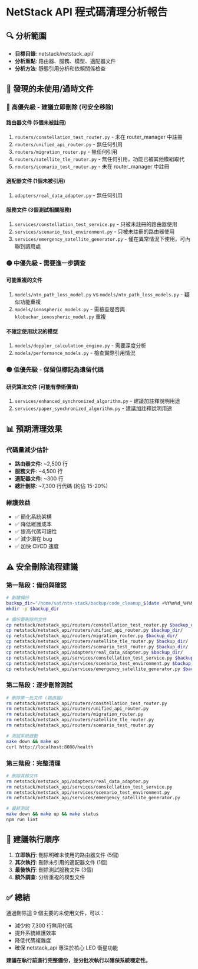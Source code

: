 # NetStack API 程式碼清理分析報告

## 🔍 分析範圍
- **目標目錄**: netstack/netstack_api/
- **分析重點**: 路由器、服務、模型、適配器文件
- **分析方法**: 靜態引用分析和依賴關係檢查

## 🚨 發現的未使用/過時文件

### 🔴 **高優先級 - 建議立即刪除** (可安全移除)

#### 路由器文件 (5個未被註冊)
1. `routers/constellation_test_router.py` - 未在 router_manager 中註冊
2. `routers/unified_api_router.py` - 無任何引用  
3. `routers/migration_router.py` - 無任何引用
4. `routers/satellite_tle_router.py` - 無任何引用，功能已被其他模組取代
5. `routers/scenario_test_router.py` - 未在 router_manager 中註冊

#### 適配器文件 (1個未被引用)
1. `adapters/real_data_adapter.py` - 無任何引用

#### 服務文件 (3個測試相關服務)
1. `services/constellation_test_service.py` - 只被未註冊的路由器使用
2. `services/scenario_test_environment.py` - 只被未註冊的路由器使用  
3. `services/emergency_satellite_generator.py` - 僅在異常情況下使用，可內聯到調用處

### 🟡 **中優先級 - 需要進一步調查**

#### 可能重複的文件
1. `models/ntn_path_loss_model.py` vs `models/ntn_path_loss_models.py` - 疑似功能重複
2. `models/ionospheric_models.py` - 需檢查是否與 `klobuchar_ionospheric_model.py` 重複

#### 不確定使用狀況的模型
1. `models/doppler_calculation_engine.py` - 需要深度分析
2. `models/performance_models.py` - 檢查實際引用情況

### 🟢 **低優先級 - 保留但標記為遺留代碼**

#### 研究算法文件 (可能有學術價值)
1. `services/enhanced_synchronized_algorithm.py` - 建議加註釋說明用途
2. `services/paper_synchronized_algorithm.py` - 建議加註釋說明用途

## 📊 **預期清理效果**

### 代碼量減少估計
- **路由器文件**: ~2,500 行
- **服務文件**: ~4,500 行  
- **適配器文件**: ~300 行
- **總計刪除**: ~7,300 行代碼 (約佔 15-20%)

### 維護效益
- ✅ 簡化系統架構
- ✅ 降低維護成本
- ✅ 提高代碼可讀性
- ✅ 減少潛在 bug
- ✅ 加快 CI/CD 速度

## ⚠️ **安全刪除流程建議**

### 第一階段：備份與確認
```bash
# 創建備份
backup_dir="/home/sat/ntn-stack/backup/code_cleanup_$(date +%Y%m%d_%H%M)"
mkdir -p $backup_dir

# 備份要刪除的文件
cp netstack/netstack_api/routers/constellation_test_router.py $backup_dir/
cp netstack/netstack_api/routers/unified_api_router.py $backup_dir/
cp netstack/netstack_api/routers/migration_router.py $backup_dir/
cp netstack/netstack_api/routers/satellite_tle_router.py $backup_dir/
cp netstack/netstack_api/routers/scenario_test_router.py $backup_dir/
cp netstack/netstack_api/adapters/real_data_adapter.py $backup_dir/
cp netstack/netstack_api/services/constellation_test_service.py $backup_dir/
cp netstack/netstack_api/services/scenario_test_environment.py $backup_dir/
cp netstack/netstack_api/services/emergency_satellite_generator.py $backup_dir/
```

### 第二階段：逐步刪除測試
```bash
# 刪除第一批文件 (路由器)
rm netstack/netstack_api/routers/constellation_test_router.py
rm netstack/netstack_api/routers/unified_api_router.py  
rm netstack/netstack_api/routers/migration_router.py
rm netstack/netstack_api/routers/satellite_tle_router.py
rm netstack/netstack_api/routers/scenario_test_router.py

# 測試系統啟動
make down && make up
curl http://localhost:8080/health
```

### 第三階段：完整清理
```bash
# 刪除其餘文件
rm netstack/netstack_api/adapters/real_data_adapter.py
rm netstack/netstack_api/services/constellation_test_service.py
rm netstack/netstack_api/services/scenario_test_environment.py
rm netstack/netstack_api/services/emergency_satellite_generator.py

# 最終測試
make down && make up && make status
npm run lint
```

## 🎯 **建議執行順序**

1. **立即執行**: 刪除明確未使用的路由器文件 (5個)
2. **其次執行**: 刪除未引用的適配器文件 (1個)  
3. **最後執行**: 刪除測試服務文件 (3個)
4. **額外調查**: 分析重複的模型文件

## ✅ **總結**

通過刪除這 9 個主要的未使用文件，可以：
- 減少約 7,300 行無用代碼
- 提升系統維護效率
- 降低代碼複雜度
- 確保 netstack_api 專注於核心 LEO 衛星功能

**建議在執行前進行完整備份，並分批次執行以確保系統穩定性。**
